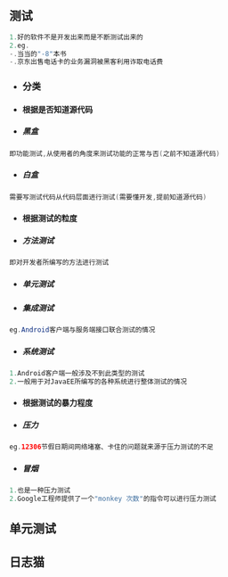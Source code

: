 ## 测试

```java
1.好的软件不是开发出来而是不断测试出来的
2.eg.
-.当当的"-8"本书
-.京东出售电话卡的业务漏洞被黑客利用诈取电话费
```

* ### 分类
* #### 根据是否知道源代码
* ##### 黑盒

```java
即功能测试,从使用者的角度来测试功能的正常与否(之前不知道源代码)
```

* ##### 白盒

```java
需要写测试代码从代码层面进行测试(需要懂开发,提前知道源代码)
```

* #### 根据测试的粒度
* ##### 方法测试

```java
即对开发者所编写的方法进行测试
```

* ##### 单元测试
* ##### 集成测试

```java
eg.Android客户端与服务端接口联合测试的情况
```

* ##### 系统测试

```java
1.Android客户端一般涉及不到此类型的测试
2.一般用于对JavaEE所编写的各种系统进行整体测试的情况
```

* #### 根据测试的暴力程度

* ##### 压力

```java
eg.12306节假日期间网络堵塞、卡住的问题就来源于压力测试的不足
```

* ##### 冒烟

```java
1.也是一种压力测试
2.Google工程师提供了一个"monkey 次数"的指令可以进行压力测试
```

## 单元测试

## 日志猫




